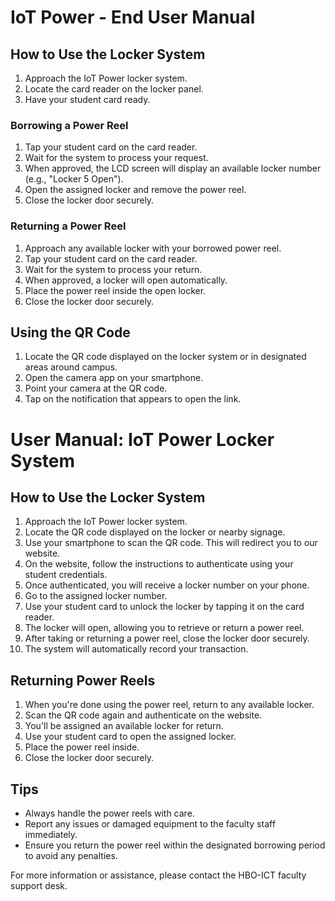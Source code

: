# IoT Power - End User Manual

## How to Use the Locker System

1. Approach the IoT Power locker system.
2. Locate the card reader on the locker panel.
3. Have your student card ready.

### Borrowing a Power Reel

1. Tap your student card on the card reader.
2. Wait for the system to process your request.
3. When approved, the LCD screen will display an available locker number (e.g., "Locker 5 Open").
4. Open the assigned locker and remove the power reel.
5. Close the locker door securely.

### Returning a Power Reel

1. Approach any available locker with your borrowed power reel.
2. Tap your student card on the card reader.
3. Wait for the system to process your return.
4. When approved, a locker will open automatically.
5. Place the power reel inside the open locker.
6. Close the locker door securely.

## Using the QR Code

1. Locate the QR code displayed on the locker system or in designated areas around campus.
2. Open the camera app on your smartphone.
3. Point your camera at the QR code.
4. Tap on the notification that appears to open the link.

# User Manual: IoT Power Locker System

## How to Use the Locker System

1. Approach the IoT Power locker system.
2. Locate the QR code displayed on the locker or nearby signage.
3. Use your smartphone to scan the QR code. This will redirect you to our website.
4. On the website, follow the instructions to authenticate using your student credentials.
5. Once authenticated, you will receive a locker number on your phone.
6. Go to the assigned locker number.
7. Use your student card to unlock the locker by tapping it on the card reader.
8. The locker will open, allowing you to retrieve or return a power reel.
9. After taking or returning a power reel, close the locker door securely.
10. The system will automatically record your transaction.

## Returning Power Reels

1. When you're done using the power reel, return to any available locker.
2. Scan the QR code again and authenticate on the website.
3. You'll be assigned an available locker for return.
4. Use your student card to open the assigned locker.
5. Place the power reel inside.
6. Close the locker door securely.

## Tips

- Always handle the power reels with care.
- Report any issues or damaged equipment to the faculty staff immediately.
- Ensure you return the power reel within the designated borrowing period to avoid any penalties.

For more information or assistance, please contact the HBO-ICT faculty support desk.

